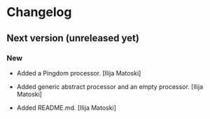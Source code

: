 # Changelog

## Next version (unreleased yet)

### New

* Added a Pingdom processor. [Ilija Matoski]

* Added generic abstract processor and an empty processor. [Ilija Matoski]

* Added README.md. [Ilija Matoski]


